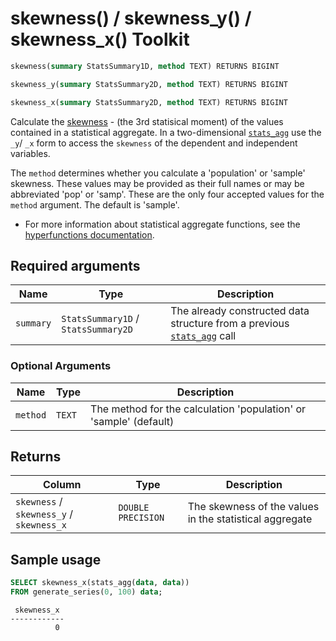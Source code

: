 # skewness() / skewness_y() / skewness_x() <tag type="toolkit">Toolkit</tag>

```SQL
skewness(summary StatsSummary1D, method TEXT) RETURNS BIGINT
```
```SQL
skewness_y(summary StatsSummary2D, method TEXT) RETURNS BIGINT
```
```SQL
skewness_x(summary StatsSummary2D, method TEXT) RETURNS BIGINT
```

Calculate the [skewness][skewness] - (the 3rd statisical moment) of the values contained in a statistical aggregate.
In a two-dimensional [`stats_agg`][stats-agg] use the `_y`/ `_x` form to access the 
`skewness` of the dependent and independent variables. 

The `method` determines whether you calculate a 'population' or 'sample' skewness. 
These values may be provided as their full names or may be abbreviated 'pop' or 'samp'. These
are the only four accepted values for the `method` argument. The default is 'sample'.


*   For more information about statistical aggregate functions, see the
    [hyperfunctions documentation][hyperfunctions-stats-agg].


## Required arguments

|Name|Type|Description|
|---|---|---|
|`summary`|`StatsSummary1D` / `StatsSummary2D`|The already constructed data structure from a previous [`stats_agg`][stats-agg] call|

### Optional Arguments

|Name|Type|Description|
|---|---|---|
|`method`| `TEXT`|The method for the calculation 'population' or 'sample' (default)|

## Returns

|Column|Type|Description|
|---|---|---|
|`skewness` / `skewness_y` / `skewness_x` |`DOUBLE PRECISION`|The skewness of the values in the statistical aggregate|

## Sample usage

```SQL
SELECT skewness_x(stats_agg(data, data))
FROM generate_series(0, 100) data;
```
```output
 skewness_x 
------------
          0
```


[hyperfunctions-stats-agg]: timescaledb/:currentVersion:/how-to-guides/hyperfunctions/stats-aggs/
[stats-agg]:/hyperfunctions/stats_aggs/stats_agg/
[skewness]: https://en.wikipedia.org/wiki/Skewness